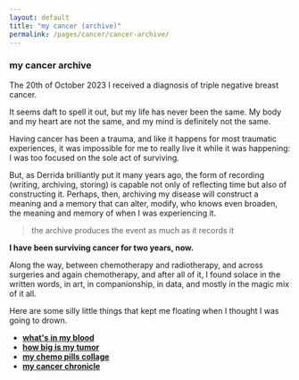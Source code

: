 ```yaml
---
layout: default
title: "my cancer (archive)"
permalink: /pages/cancer/cancer-archive/
---
```


### my cancer archive
The 20th of October 2023 I received a diagnosis of triple negative breast cancer.

It seems daft to spell it out, but my life has never been the same.
My body and my heart are not the same, and my mind is definitely not the same. 

Having cancer has been a trauma, and like it happens for most traumatic experiences, it was impossible for me to really live it while it was happening: I was too focused on the sole act of surviving.

But, as Derrida brilliantly put it many years ago, the form of recording (writing, archiving, storing) is capable not only of reflecting time but also of constructing it. Perhaps, then, archiving my disease will construct a meaning and a memory that can alter, modify, who knows even broaden, the meaning and memory of when I was experiencing it.

> the archive produces the event as much as it records it

**I have been surviving cancer for two years, now.**

Along the way, between chemotherapy and radiotherapy, and across surgeries and again chemotherapy, and after all of it, I found solace in the written words, in art, in companionship, in data, and mostly in the magic mix of it all.

Here are some silly little things that kept me floating when I thought I was going to drown.

- **[what's in my blood](/pages/cancer/blood-data/)**
- **[how big is my tumor](/pages/cancer/tumor-size/)**
- **[my chemo pills collage](/pages/cancer/chemo-pills/)**
- **[my cancer chronicle](/pages/cancer/cancer-chronicle/)**

